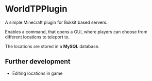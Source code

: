 # WorldTPPlugin
A simple Minecraft plugin for Bukkit based servers.

Enables a command, that opens a GUI, where players can choose from different locations to teleport to.


The locations are stored in a **MySQL** database.

## Further development
- Editing locations in game
